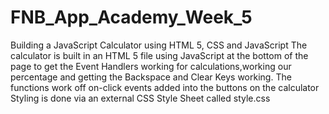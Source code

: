# FNB_App_Academy_Week_5
Building a JavaScript Calculator using HTML 5, CSS and JavaScript 
The calculator is built in an HTML 5 file using JavaScript at the bottom of the page to get the Event Handlers working for calculations,working our percentage and getting the Backspace and Clear Keys working.
The functions work off on-click events added into the buttons on the calculator 
Styling is done via an external CSS Style Sheet called style.css
